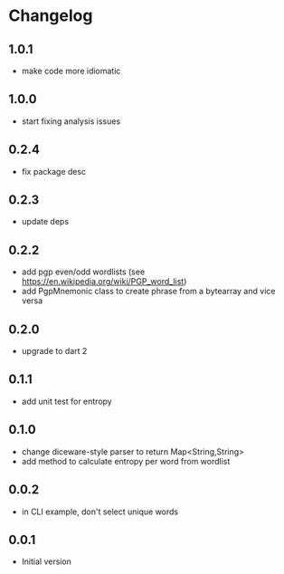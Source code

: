 # Changelog

## 1.0.1
- make code more idiomatic

## 1.0.0
- start fixing analysis issues

## 0.2.4
- fix package desc

## 0.2.3
- update deps

## 0.2.2

- add pgp even/odd wordlists (see https://en.wikipedia.org/wiki/PGP_word_list)
- add PgpMnemonic class to create phrase from a bytearray and vice versa

## 0.2.0

- upgrade to dart 2

## 0.1.1

- add unit test for entropy

## 0.1.0

- change diceware-style parser to return Map<String,String>
- add method to calculate entropy per word from wordlist

## 0.0.2

- in CLI example, don't select unique words

## 0.0.1

- Initial version
